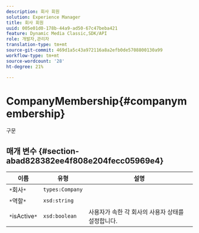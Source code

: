 ```yaml
---
description: 회사 회원
solution: Experience Manager
title: 회사 회원
uuid: 005e01d0-178b-44a9-ad50-67c47beba421
feature: Dynamic Media Classic,SDK/API
role: 개발자,관리자
translation-type: tm+mt
source-git-commit: 469d1a5c43a972116a8a2efb0de5708800130a99
workflow-type: tm+mt
source-wordcount: '28'
ht-degree: 21%

---
```



# CompanyMembership{#companymembership}

구문

## 매개 변수 {#section-abad828382ee4f808e204fecc05969e4}

| 이름 | 유형 | 설명 |
|---|---|---|
| `*`회사`*` | `types:Company` |  |
| `*`역할`*` | `xsd:string` |  |
| `*`isActive`*` | `xsd:boolean` | 사용자가 속한 각 회사의 사용자 상태를 설정합니다. |

